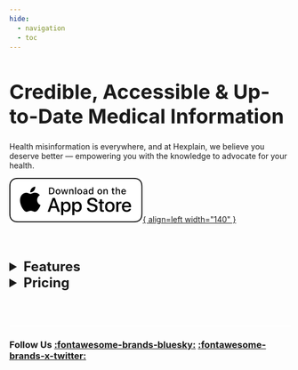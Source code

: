 ```yaml
---
hide:
  - navigation
  - toc
---
```

<h1 style="text-align: left; font-size: 36px; font-weight: bold">Credible, Accessible & Up-to-Date Medical Information</h1>

Health misinformation is everywhere, and at Hexplain, we believe you deserve better — empowering you with the knowledge to advocate for your health.

[![screenshot](images/appstore.svg){ align=left width="140" }](https://apps.apple.com/us/app/hexplainai/id6744439167?platform=iphone)

<br> <br>

<details style="background: transparent; border: none;">
  <summary style='font-size: 24px; font-weight: bold'>Features</summary>
  <div class="grid-container">
    <div class="grid-item">
      <p>Simplified Latest Medical Paper</p>
    <img src="images/home_screen.png" class="grid-image">
    </div>
    <div class="grid-item">
      <p>Filter by Topic</p>
      <img src="images/filter_screen.png" class="grid-image">
    </div>
    <div class="grid-item">
      <p>Terminology Simplified</p>
      <img src="images/definition_screen.png" class="grid-image">
    </div>
  </div>
</details>

<details style="background: transparent; border: none;" class="abstract">
  <summary style='font-size: 24px; font-weight: bold'>Pricing</summary>
  <div class="grid-container">
    <div class="grid-item" style="background-color: transparent;">
      <p style="text-align: left;"><strong>Free</strong></p>
      <hr style="border: 1px solid white; width: 100%; border-style: solid; height: 0">
      <div style="text-align: left; font-size: 14px">
        <ul style="text-align: left; list-style-type: disc; margin-left: 20px;">
          <li>Access up to Latest 50 Simplified Medical Paper per Topic</li>
          <li>Medical Terminology Simplified with Clear, Concise Definitions from Credible Sources</li>
          <li>Interactive Visuals for Easy Comprehension</li>
          <li>Filter Papers by Topic (e.g. Prostate Cancer, PCOS) and Paper Type (e.g. clinical trials, meta-analysis)</li>
        </ul>
      </div>  
      <a href="https://apps.apple.com/us/app/hexplainai/id6744439167?platform=iphone">
        <button class='custom-button'>
          iOS
        </button>
      </a>
      <a href="https://tally.so/r/w8roVo">
        <button class='custom-button'>
          Android (Alpha Testing)
        </button>
      </a>
    </div>
    <div class="grid-item" style="background-color: transparent;">
      <p style="text-align: left;"><strong>Premium (Coming Soon)</strong></p>
      <hr style="border: 1px solid white; width: 100%; border-style: solid; height: 0">
      <div style="text-align: left; font-size: 14px">
        <ul style="text-align: left; list-style-type: disc; margin-left: 20px;">
          <li>Unlimited access to Simplified Medical Paper per Topic in the past 5 years</li>
          <li>Medical Terminology Simplified with Clear, Concise Definitions from Credible Sources</li>
          <li>Interactive Visuals for Easy Comprehension</li>
          <li>Add up to 5 Self-defined Topics of Interest</li>
          <li>Summary of the latest advancements in the topic</li>
          <li>Personalised alerts</li>
        </ul>
      </div> 
      <a href="https://tally.so/r/w8roVo">
        <button class='custom-button'>
          Be Part of Alpha
        </button> 
      </a>
    </div>
    <div class="grid-item" style="background-color: transparent;">
      <p style="text-align: left;"><strong>Enterprise</strong></p>
      <hr style="border: 1px solid white; width: 100%; border-style: solid; height: 0">
      <div style="text-align: left; font-size: 14px">
        <ul style="text-align: left; list-style-type: disc; margin-left: 20px;">
          <li>Unlimited access to Simplified Medical Paper per Topic</li>
          <li>Unlimited customised topics</li>
          <li>API access for Integration</li>
          <li>Enterprise Support</li>
        </ul>
      </div>  
      <a href="mailto:hello@spacetu.ai" class="email-button">
        <button class='custom-button'>
          Contact Us
        </button> 
      </a>
    </div>
  </div>
</details>

<br><br>

<hr style="border: 1px solid white; width: 100%; border-style: solid; height: 0">
<!-- [Sign Up](https://tally.so/r/w8roVo){ .md-button } -->


### Follow Us [:fontawesome-brands-bluesky:](https://bsky.app/profile/hexplainai.bsky.social) [:fontawesome-brands-x-twitter:](https://x.com/hexplainAI)
